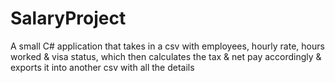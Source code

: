 # SalaryProject
A small C# application that takes in a csv with employees, hourly rate, hours worked &amp; visa status, which then calculates the tax &amp; net pay accordingly &amp; exports it into another csv with all the details

